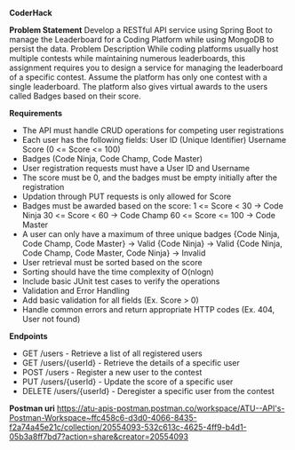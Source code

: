 **CoderHack**

**Problem Statement**
    Develop a RESTful API service using Spring Boot to manage the Leaderboard for a Coding Platform while using MongoDB to persist the data.
    Problem Description
    While coding platforms usually host multiple contests while maintaining numerous leaderboards, this assignment requires you to design a service for managing the leaderboard of a specific contest. Assume the platform has only one contest with a single leaderboard. The platform also gives virtual awards to the users called Badges based on their score.

**Requirements**
   - The API must handle CRUD operations for competing user registrations
   - Each user has the following fields:
         User ID (Unique Identifier)
         Username
         Score (0 <= Score <= 100)
   - Badges (Code Ninja, Code Champ, Code Master)
   - User registration requests must have a User ID and Username
   - The score must be 0, and the badges must be empty initially after the registration
   - Updation through PUT requests is only allowed for Score
   - Badges must be awarded based on the score:
        1 <= Score < 30 -> Code Ninja
        30 <= Score < 60 -> Code Champ
        60 <= Score <= 100 -> Code Master
   - A user can only have a maximum of three unique badges
        {Code Ninja, Code Champ, Code Master} -> Valid
        {Code Ninja} -> Valid
        {Code Ninja, Code Champ, Code Master, Code Ninja} -> Invalid
   - User retrieval must be sorted based on the score
   - Sorting should have the time complexity of O(nlogn)
   - Include basic JUnit test cases to verify the operations
   - Validation and Error Handling
   - Add basic validation for all fields (Ex. Score > 0)
   - Handle common errors and return appropriate HTTP codes (Ex. 404, User not found)

**Endpoints**
- GET /users - Retrieve a list of all registered users
- GET /users/{userId} - Retrieve the details of a specific user
- POST /users - Register a new user to the contest
- PUT /users/{userId} - Update the score of a specific user
- DELETE /users/{userId} - Deregister a specific user from the contest



**Postman uri**
https://atu-apis-postman.postman.co/workspace/ATU--API's-Postman-Workspace~ffc458c6-d3d0-4066-8435-f2a74a45e21c/collection/20554093-532c613c-4625-4ff9-b4d1-05b3a8ff7bd7?action=share&creator=20554093

